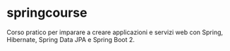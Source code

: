 # springcourse
Corso pratico per imparare a creare applicazioni e servizi web con Spring, Hibernate, Spring Data JPA e Spring Boot 2.
